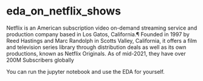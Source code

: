 # eda_on_netflix_shows
Netflix is an American subscription video on-demand streaming service and production company based in Los Gatos, California.¶
Founded in 1997 by Reed Hastings and Marc Randolph in Scotts Valley, California, it offers a film and television series library through distribution deals as well as its own productions, known as Netflix Originals. As of mid-2021, they have over 200M Subscribers globally

You can run the jupyter notebook and use the EDA for yourself.
